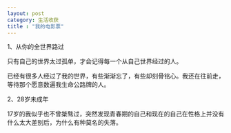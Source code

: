 ```yaml
---
layout: post
category: 生活收获
title : "我的电影票"
---
```


1、从你的全世界路过

只有自己的世界太过孤单，才会记得每一个从自己世界经过的人。

已经有很多人经过了我的世界，有些渐渐忘了，有些却刻骨铭心。我还在往前走，等待那个愿意数遍我生命公路牌的人。

2、28岁未成年

17岁的我似乎也不曾桀骜过，突然发现青春期的自己和现在的自己在性格上并没有什么太大差别后，为什么有种莫名的失落。